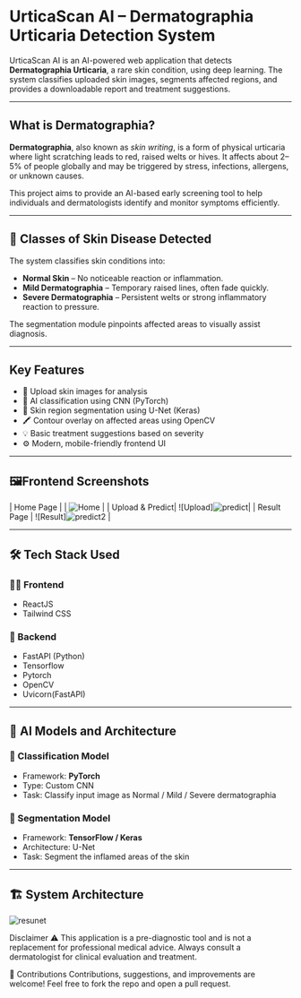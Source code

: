 # UrticaScan AI – Dermatographia Urticaria Detection System

UrticaScan AI is an AI-powered web application that detects **Dermatographia Urticaria**, a rare skin condition, using deep learning. The system classifies uploaded skin images, segments affected regions, and provides a downloadable report and treatment suggestions.

---

## What is Dermatographia?

**Dermatographia**, also known as *skin writing*, is a form of physical urticaria where light scratching leads to red, raised welts or hives. It affects about 2–5% of people globally and may be triggered by stress, infections, allergens, or unknown causes.

This project aims to provide an AI-based early screening tool to help individuals and dermatologists identify and monitor symptoms efficiently.

---

## 🧬 Classes of Skin Disease Detected

The system classifies skin conditions into:

- **Normal Skin** – No noticeable reaction or inflammation.
- **Mild Dermatographia** – Temporary raised lines, often fade quickly.
- **Severe Dermatographia** – Persistent welts or strong inflammatory reaction to pressure.

The segmentation module pinpoints affected areas to visually assist diagnosis.

---

##  Key Features

- 📸 Upload skin images for analysis
- 🤖 AI classification using CNN (PyTorch)
- 🧠 Skin region segmentation using U-Net (Keras)
- 🖍️ Contour overlay on affected areas using OpenCV
- 💡 Basic treatment suggestions based on severity
- ⚙️ Modern, mobile-friendly frontend UI

---

## 🖼Frontend Screenshots

| Home Page | 
| ![Home](https://github.com/user-attachments/assets/814c6938-2c40-4c1b-aaa1-7989e2f42752) | 
| Upload & Predict|
![Upload]![predict](https://github.com/user-attachments/assets/92bf97c9-d53a-425c-a7f3-fa47de715294)| 
| Result Page |
![Result]![predict2](https://github.com/user-attachments/assets/01594b17-7c61-4697-bf45-73ea4238976a)
|

---

## 🛠️ Tech Stack Used

### 👨‍💻 Frontend
- ReactJS
- Tailwind CSS

### 🧪 Backend
- FastAPI (Python)
- Tensorflow
- Pytorch
- OpenCV
- Uvicorn(FastAPI)
---

## 🧠 AI Models and Architecture

### 🔹 Classification Model
- Framework: **PyTorch**
- Type: Custom CNN
- Task: Classify input image as Normal / Mild / Severe dermatographia

### 🔹 Segmentation Model
- Framework: **TensorFlow / Keras**
- Architecture: U-Net
- Task: Segment the inflamed areas of the skin

---

## 🏗️ System Architecture


![resunet](https://github.com/user-attachments/assets/cf9fe087-fa7c-4521-b8d1-e2216cab3659)


Disclaimer
⚠️ This application is a pre-diagnostic tool and is not a replacement for professional medical advice. Always consult a dermatologist for clinical evaluation and treatment.


🙌 Contributions
Contributions, suggestions, and improvements are welcome!
Feel free to fork the repo and open a pull request.



